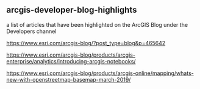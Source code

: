 ## arcgis-developer-blog-highlights
a list of articles that have been highlighted on the ArcGIS Blog under the Developers channel

https://www.esri.com/arcgis-blog/?post_type=blog&p=465642

https://www.esri.com/arcgis-blog/products/arcgis-enterprise/analytics/introducing-arcgis-notebooks/

https://www.esri.com/arcgis-blog/products/arcgis-online/mapping/whats-new-with-openstreetmap-basemap-march-2019/


